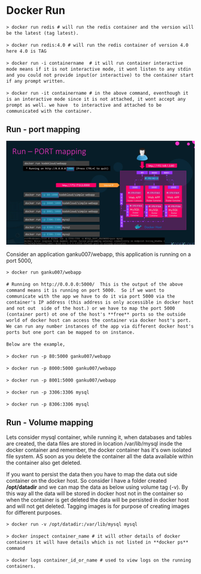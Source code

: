 # Docker Run

```docker
> docker run redis # will run the redis container and the version will be the latest (tag latest).

> docker run redis:4.0 # will run the redis container of version 4.0 here 4.0 is TAG

> docker run -i containername  # it will run container interactive mode means if it is not interactive mode, it wont listen to any stdin and you could not provide input(or interactive) to the container start if any prompt written.

> docker run -it containername # in the above command, eventhough it is an interactive mode since it is not attached, it wont accept any prompt as well. we have  to interactive and attached to be communicated with the container.
```

## Run - port mapping

![docker port map](../images/docker-port-map.jpg "Docker port map")

Consider an application ganku007/webapp, this application is running on a port 5000,

```docker
> docker run ganku007/webapp

# Running on http://0.0.0.0:5000/  This is the output of the above command means it is running on port 5000.  So if we want to communicate with the app we have to do it via port 5000 via the container's IP address (this address is only accessible in docker host and not out  side of the host.) or we have to map the port 5000 (container port) ot one of the host's **free** ports so the outside world of docker host can access the container via docker host's port. We can run any number instances of the app via different docker host's ports but one port can be mapped to on instance.  

Below are the example,

> docker run -p 80:5000 ganku007/webapp

> docker run -p 8000:5000 ganku007/webapp

> docker run -p 8001:5000 ganku007/webapp

> docker run -p 3306:3306 mysql

> docker run -p 8306:3306 mysql
```

## Run - Volume mapping

Lets consider mysql container, while running it, when databases and tables are created, the data files are stored in location /var/lib/mysql insde the docker container and remember, the docker container has it's own isolated file system. AS soon as you delete the container all the data available within the container also get deleted. 

If you want to persist the data then you have to map the data out side container on the docker host.  So consider I have a folder created **/opt/datadir** and we can map the data as below using volume tag (-v). By this way all the data will be stored in docker host not in the container so when the container is get deleted the data will be persisted in docker host and will not get deleted.  Tagging images is for purpose of creating images for different purposes.

```docker
> docker run -v /opt/datadir:/var/lib/mysql mysql

> docker inspect container_name # it will other details of docker containers it will have details which is not listed in **docker ps** command

> docker logs container_id_or_name # used to view logs on the running containers.
```
